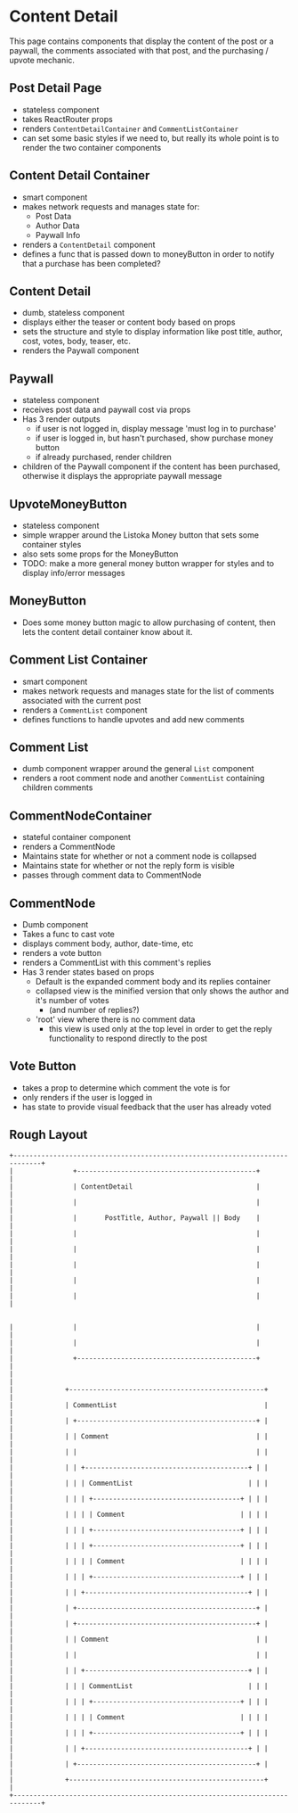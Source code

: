 # Content Detail

This page contains components that display the content of the post or a paywall,
the comments associated with that post, and the purchasing / upvote mechanic.

## Post Detail Page
- stateless component
- takes ReactRouter props
- renders `ContentDetailContainer` and `CommentListContainer`
- can set some basic styles if we need to, but really its whole point is to
  render the two container components

## Content Detail Container
- smart component
- makes network requests and manages state for:
    - Post Data
    - Author Data
    - Paywall Info
- renders a `ContentDetail` component
- defines a func that is passed down to moneyButton in order to notify that a
  purchase has been completed?

## Content Detail
- dumb, stateless component
- displays either the teaser or content body based on props
- sets the structure and style to display information like post title, author,
  cost, votes, body, teaser, etc.
- renders the Paywall component

## Paywall
- stateless component
- receives post data and paywall cost via props
- Has 3 render outputs
  - if user is not logged in, display message 'must log in to purchase'
  - if user is logged in, but hasn't purchased, show purchase money button
  - if already purchased, render children
- children of the Paywall component if the content has been purchased, otherwise it displays the appropriate paywall message

## UpvoteMoneyButton
- stateless component
- simple wrapper around the Listoka Money button that sets some container styles
- also sets some props for the MoneyButton 
- TODO: make a more general money button wrapper for styles and to display info/error messages
 
## MoneyButton
- Does some money button magic to allow purchasing of content, then lets the
  content detail container know about it.

## Comment List Container
- smart component
- makes network requests and manages state for the list of comments associated
  with the current post
- renders a `CommentList` component
- defines functions to handle upvotes and add new comments
 
## Comment List
- dumb component wrapper around the general `List` component
- renders a root comment node and another `CommentList` containing children
  comments

## CommentNodeContainer
- stateful container component
- renders a CommentNode
- Maintains state for whether or not a comment node is collapsed
- Maintains state for whether or not the reply form is visible
- passes through comment data to CommentNode

## CommentNode
- Dumb component
- Takes a func to cast vote
- displays comment body, author, date-time, etc
- renders a vote button
- renders a CommentList with this comment's replies
- Has 3 render states based on props
  - Default is the expanded comment body and its replies container
  - collapsed view is the minified version that only shows the author and it's number of votes
    - (and number of replies?)
  - 'root' view where there is no comment data
    - this view is used only at the top level in order to get the reply functionality to respond directly to the post

## Vote Button
- takes a prop to determine which comment the vote is for
- only renders if the user is logged in
- has state to provide visual feedback that the user has already voted

## Rough Layout
```
+-----------------------------------------------------------------------------+
|               +---------------------------------------------+               |
|               | ContentDetail                               |               |
|               |                                             |               |
|               |       PostTitle, Author, Paywall || Body    |               |
|               |                                             |               |
|               |                                             |               |
|               |                                             |               |
|               |                                             |               |
|               |                                             |               |


|               |                                             |               |
|               |                                             |               |
|               +---------------------------------------------+               |
|                                                                             |
|             +-------------------------------------------------+             |
|             | CommentList                                     |             |
|             | +---------------------------------------------+ |             |
|             | | Comment                                     | |             |
|             | |                                             | |             |
|             | | +-----------------------------------------+ | |             |
|             | | | CommentList                             | | |             |
|             | | | +-------------------------------------+ | | |             |
|             | | | | Comment                             | | | |             |
|             | | | +-------------------------------------+ | | |             |
|             | | | +-------------------------------------+ | | |             |
|             | | | | Comment                             | | | |             |
|             | | | +-------------------------------------+ | | |             |
|             | | +-----------------------------------------+ | |             |
|             | +---------------------------------------------+ |             |
|             | +---------------------------------------------+ |             |
|             | | Comment                                     | |             |
|             | |                                             | |             |
|             | | +-----------------------------------------+ | |             |
|             | | | CommentList                             | | |             |
|             | | | +-------------------------------------+ | | |             |
|             | | | | Comment                             | | | |             |
|             | | | +-------------------------------------+ | | |             |
|             | | +-----------------------------------------+ | |             |
|             | +---------------------------------------------+ |             |
|             +-------------------------------------------------+             |
+-----------------------------------------------------------------------------+
```